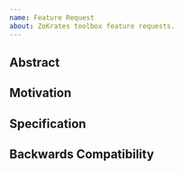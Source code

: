 ```yaml
---
name: Feature Request
about: ZoKrates toolbox feature requests.
---
```


<!--## Prerequisites

- First, many thanks for taking part in the community. We really appreciate that.
- Support questions are better asked on our [gitter channel](https://gitter.im/ZoKrates/ZoKrates)
- Ensure the issue isn't already reported.

*Delete the above section and the instructions in the sections below before submitting*

-->

## Abstract

<!--
Please describe with an example what problem you see in the current ZoKrates toolbox.
-->

## Motivation

<!--
In this section you describe how you propose to address the problem you described earlier,
including by giving one or more exemplary source code snippets for demonstration.
-->

## Specification

<!--
The technical specification should describe the syntax and semantics of any new feature. The
specification should be detailed enough to allow any developer to implement the functionality.
-->

## Backwards Compatibility

<!--
All language changes that introduce backwards incompatibilities must include a section describing
these incompatibilities and their severity.

Please describe how you propose to deal with these incompatibilities.
-->
